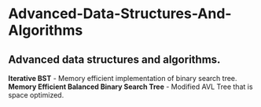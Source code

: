 # Advanced-Data-Structures-And-Algorithms
## Advanced data structures and algorithms.
**Iterative BST** - Memory efficient implementation of binary search tree.
**Memory Efficient Balanced Binary Search Tree** - Modified AVL Tree that is space optimized.
